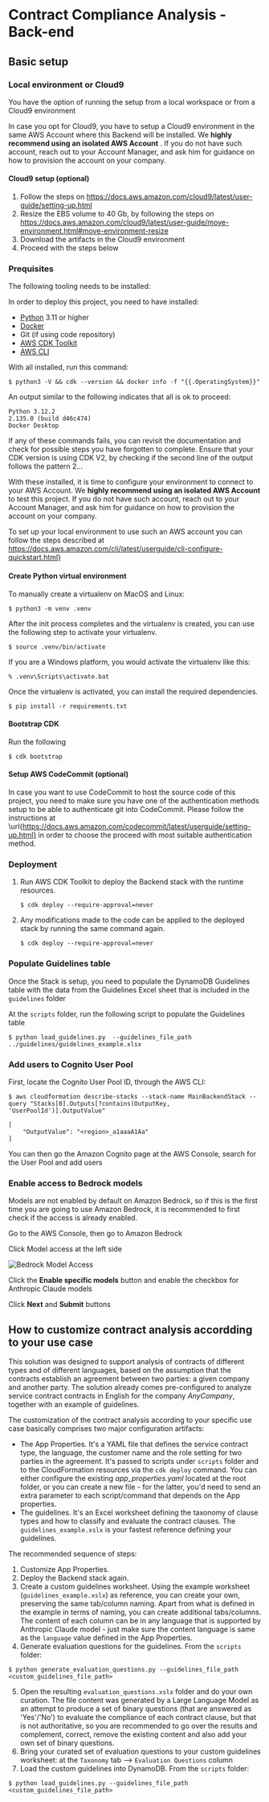 # Contract Compliance Analysis - Back-end

## Basic setup

### Local environment or Cloud9

You have the option of running the setup from a local workspace or from a Cloud9 environment

In case you opt for Cloud9, you have to setup a Cloud9 environment in the same AWS Account where this Backend will
be installed. We **highly recommend using an isolated AWS Account** . If you do not have such account, reach out to 
your Account Manager, and ask him for guidance on how to provision the account on your company.

#### Cloud9 setup (optional)

1. Follow the steps on https://docs.aws.amazon.com/cloud9/latest/user-guide/setting-up.html
2. Resize the EBS volume to 40 Gb, by following the steps on https://docs.aws.amazon.com/cloud9/latest/user-guide/move-environment.html#move-environment-resize
3. Download the artifacts in the Cloud9 environment
4. Proceed with the steps below

### Prequisites 

The following tooling needs to be installed:

In order to deploy this project, you need to have installed:

- [Python](https://www.python.org/downloads/) 3.11 or higher
- [Docker](https://docs.docker.com/engine/install/)
- Git (if using code repository)
- [AWS CDK Toolkit](https://docs.aws.amazon.com/cdk/v2/guide/cli.html)
- [AWS CLI](https://docs.aws.amazon.com/cli/latest/userguide/install-cliv2.html)


With all installed, run this command:

```shell
$ python3 -V && cdk --version && docker info -f "{{.OperatingSystem}}"
```

An output similar to the following indicates that all is ok to proceed:

```shell
Python 3.12.2
2.135.0 (build d46c474)
Docker Desktop
```

If any of these commands fails, you can revisit the documentation and check for possible steps you have forgotten to complete. 
Ensure that your CDK version is using CDK V2, by checking if the second line of the output follows the pattern 2.*.*.

With these installed, it is time to configure your environment to connect to your AWS Account. We **highly recommend 
using an isolated AWS Account** to test this project. If you do not have such account, reach out to your Account Manager, 
and ask him for guidance on how to provision the account on your company.     

To set up your local environment to use such an AWS account you can follow the steps described at 
https://docs.aws.amazon.com/cli/latest/userguide/cli-configure-quickstart.html} 


#### Create Python virtual environment

To manually create a virtualenv on MacOS and Linux:

```shell
$ python3 -m venv .venv
```

After the init process completes and the virtualenv is created, you can use the following
step to activate your virtualenv.

```shell
$ source .venv/bin/activate
```

If you are a Windows platform, you would activate the virtualenv like this:

```shell
% .venv\Scripts\activate.bat
```

Once the virtualenv is activated, you can install the required dependencies.

```shell
$ pip install -r requirements.txt
```

#### Bootstrap CDK

Run the following
```
$ cdk bootstrap
```


#### Setup AWS CodeCommit (optional)

In case you want to use CodeCommit to host the source code of this project, you need to make sure you have one of the 
authentication methods setup to be able to authenticate git into CodeCommit.
Please follow the instructions at \url{https://docs.aws.amazon.com/codecommit/latest/userguide/setting-up.html} in order to choose the proceed with 
most suitable authentication method.

### Deployment


1. Run AWS CDK Toolkit to deploy the Backend stack with the runtime resources.
    ```shell
    $ cdk deploy --require-approval=never
    ```
2. Any modifications made to the code can be applied to the deployed stack by running the same command again.
    ```shell
    $ cdk deploy --require-approval=never
    ```
   
### Populate Guidelines table

Once the Stack is setup, you need to populate the DynamoDB Guidelines table with the data from the Guidelines Excel sheet 
that is included in the `guidelines` folder

At the `scripts` folder, run the following script to populate the Guidelines table
```shell
$ python load_guidelines.py  --guidelines_file_path ../guidelines/guidelines_example.xlsx
```

### Add users to Cognito User Pool

First, locate the Cognito User Pool ID, through the AWS CLI:

```shell
$ aws cloudformation describe-stacks --stack-name MainBackendStack --query "Stacks[0].Outputs[?contains(OutputKey, 'UserPoolId')].OutputValue"

[
    "OutputValue": "<region>_a1aaaA1Aa"
]
```

You can then go the Amazon Cognito page at the AWS Console, search for the User Pool and add users

### Enable access to Bedrock models

Models are not enabled by default on Amazon Bedrock, so if this is the first time you are going to use Amazon Bedrock, 
it is recommended to first check if the access is already enabled.

Go to the AWS Console, then go to Amazon Bedrock

Click Model access at the left side

![Bedrock Model Access](images/bedrock-model-access.png)

Click the **Enable specific models** button and enable the checkbox for Anthropic Claude models

Click **Next** and **Submit** buttons


## How to customize contract analysis accordding to your use case  

This solution was designed to support analysis of contracts of different types and of different languages, based on the assumption that the contracts establish an agreement between two parties: a given company and another party. The solution already comes pre-configured to analyze service contract contracts in English for the company *AnyCompany*, together with an example of guidelines.    

The customization of the contract analysis according to your specific use case basically comprises two major configuration artifacts:
- The App Properties. It's a YAML file that defines the service contract type, the language, the customer name and the role setting for two parties in the agreement. It's passed to scripts under `scripts` folder and to the CloudFormation resources via the `cdk deploy` command. You can either configure the existing *app_properties.yaml* located at the root folder, or you can create a new file - for the latter, you'd need to send an extra parameter to each script/command that depends on the App properties.
- The guidelines. It's an Excel worksheet defining the taxonomy of clause types and how to classify and evaluate the contract clauses. The `guidelines_example.xslx` is your fastest reference defining your guidelines. 

The recommended sequence of steps:
1. Customize App Properties. 
2. Deploy the Backend stack again. 
3. Create a custom guidelines worksheet. Using the example worksheet (`guidelines_example.xslx`) as reference, you can create your own, preserving the same tab/column naming. Apart from what is defined in the example in terms of naming, you can create additional tabs/columns. The content of each column can be in any language that is supported by Anthropic Claude model - just make sure the content language is same as the `language` value defined in the App Properties.
4. Generate evaluation questions for the guidelines. From the `scripts` folder:
```shell
$ python generate_evaluation_questions.py --guidelines_file_path <custom_guidelines_file_path>
```
5. Open the resulting `evaluation_questions.xslx` folder and do your own curation. The file content was generated by a Large Language Model as an attempt to produce a set of binary questions (that are answered as 'Yes'/'No') to evaluate the compliance of each contract clause, but that is not authoritative, so you are recommended to go over the results and complement, correct, remove the existing content and also add your own set of binary questions.
6. Bring your curated set of evaluation questions to your custom guidelines worksheet: at the `Taxonomy` tab --> `Evaluation Questions` column
7. Load the custom guidelines into DynamoDB. From the `scripts` folder:
```shell
$ python load_guidelines.py --guidelines_file_path <custom_guidelines_file_path>
```